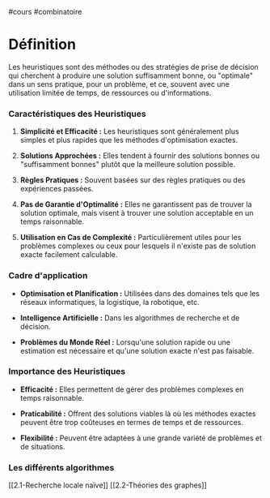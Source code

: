 #cours #combinatoire 


# Définition 

Les heuristiques sont des méthodes ou des stratégies de prise de décision qui cherchent à produire une solution suffisamment bonne, ou "optimale" dans un sens pratique, pour un problème, et ce, souvent avec une utilisation limitée de temps, de ressources ou d'informations.


### Caractéristiques des Heuristiques

1. **Simplicité et Efficacité :** Les heuristiques sont généralement plus simples et plus rapides que les méthodes d'optimisation exactes.
   
2. **Solutions Approchées :** Elles tendent à fournir des solutions bonnes ou "suffisamment bonnes" plutôt que la meilleure solution possible.
   
3. **Règles Pratiques :** Souvent basées sur des règles pratiques ou des expériences passées.
   
4. **Pas de Garantie d'Optimalité :** Elles ne garantissent pas de trouver la solution optimale, mais visent à trouver une solution acceptable en un temps raisonnable.
   
5. **Utilisation en Cas de Complexité :** Particulièrement utiles pour les problèmes complexes ou ceux pour lesquels il n'existe pas de solution exacte facilement calculable.


### Cadre d'application

- **Optimisation et Planification :** Utilisées dans des domaines tels que les réseaux informatiques, la logistique, la robotique, etc.
  
- **Intelligence Artificielle :** Dans les algorithmes de recherche et de décision.
  
- **Problèmes du Monde Réel :** Lorsqu'une solution rapide ou une estimation est nécessaire et qu'une solution exacte n'est pas faisable.
  
  
### Importance des Heuristiques

- **Efficacité :** Elles permettent de gérer des problèmes complexes en temps raisonnable.
  
- **Praticabilité :** Offrent des solutions viables là où les méthodes exactes peuvent être trop coûteuses en termes de temps et de ressources.
  
- **Flexibilité :** Peuvent être adaptées à une grande variété de problèmes et de situations.
  
  
### Les différents algorithmes 

[[2.1-Recherche locale naïve]]
[[2.2-Théories des graphes]]
